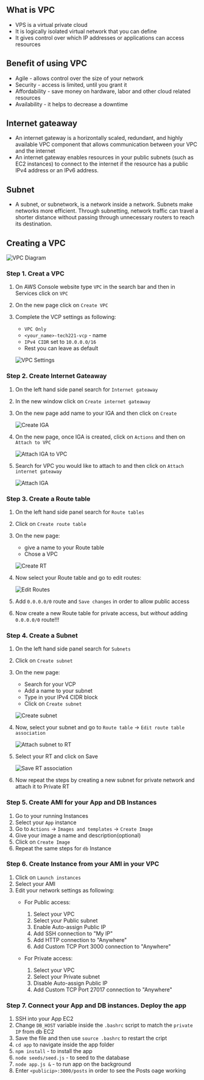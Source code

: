 ## What is VPC
* VPS is a virtual private cloud
* It is logically isolated virtual network that you can define
* It gives control over which IP addresses or applications can access resources

## Benefit of using VPC
* Agile - allows control over the size of your network
* Security - access is limited, until you grant it
* Affordability  - save money on hardware, labor and other cloud related resources
* Availability - it helps to decrease a downtime 

## Internet gateaway
* An internet gateway is a horizontally scaled, redundant, and highly available VPC component that allows communication between your VPC and the internet
* An internet gateway enables resources in your public subnets (such as EC2 instances) to connect to the internet if the resource has a public IPv4 address or an IPv6 address.

## Subnet
* A subnet, or subnetwork, is a network inside a network. Subnets make networks more efficient. Through subnetting, network traffic can travel a shorter distance without passing through unnecessary routers to reach its destination.

## Creating a VPC

![VPC Diagram](resources/VPC.JPG)

### Step 1. Creat a VPC

1. On AWS Console website type `VPC` in the search bar and then in Services click on `VPC`
2. On the new page click on `Create VPC`
3. Complete the VCP settings as following:
    * `VPC Only`
    * `<your_name>-tech221-vcp` - name
    * `IPv4 CIDR` set to `10.0.0.0/16`
    * Rest you can leave as default

    ![VPC Settings](resources/vpc_settings.JPG)

### Step 2. Create Internet Gateaway
1. On the left hand side panel search for `Internet gateaway`
2. In the new window click on `Create internet gateaway`
3. On the new page add name to your IGA and then click on `Create`

    ![Create IGA](resources/create_IGA.JPG)

4. On the new page, once IGA is created, click on `Actions` and then on `Attach to VPC`

    ![Attach IGA to VPC](resources/attach_IGA_to_VPC.JPG)

5. Search for VPC you would like to attach to and then click on `Attach internet gateaway`

    ![Attach IGA](resources/available_vpc_for_iga.JPG)

### Step 3. Create a Route table
1. On the left hand side panel search for `Route tables`
2. Click on `Create route table`
3. On the new page:
    * give a name to your Route table
    * Chose a VPC

    ![Create RT](resources/create_RT.JPG)
4. Now select your Route table and go to edit routes:

    ![Edit Routes](resources/edit_routes.JPG)

5. Add `0.0.0.0/0` route and `Save changes` in order to allow public access

6. Now create a new Route table for private access, but *without* adding `0.0.0.0/0` route!!!



### Step 4. Create a Subnet
1. On the left hand side panel search for `Subnets`
2. Click on `Create subnet`
3. On the new page:
    * Search for your VCP
    * Add a name to your subnet
    * Type in your IPv4 CIDR block
    * Click on `Create subnet`

    ![Create subnet](resources/create_public_subnet.JPG)

4. Now, select your subnet and go to `Route table` -> `Edit route table association`

    ![Attach subnet to RT](resources/attach_public_subnet_to_publicRT.JPG)

5. Select your RT and click on Save

    ![Save RT association](resources/edit_RT_for_subnet.JPG)

6. Now repeat the steps by creating a new subnet for private network and attach it to Private RT

### Step 5. Create AMI for your App and DB Instances

1. Go to your running Instances
2. Select your `App` instance
3. Go to `Actions` -> `Images and templates` -> `Create Image`
4. Give your image a name and description(optional)
5. Click on `Create Image`
6. Repeat the same steps for `db` Instance

### Step 6. Create Instance from your AMI in your VPC
1. Click on `Launch instances`
2. Select your AMI
3. Edit your network settings as following:
    * For Public access:
        1. Select your VPC
        2. Select your Public subnet
        3. Enable Auto-assign Public IP
        4. Add SSH connection to "My IP"
        5. Add HTTP connection to "Anywhere"
        6. Add Custom TCP Port 3000 connection to "Anywhere"

    * For Private access:
        1. Select your VPC
        2. Select your Private subnet
        3. Disable Auto-assign Public IP
        4. Add Custom TCP Port 27017 connection to "Anywhere"

### Step 7. Connect your App and DB instances. Deploy the app
1. SSH into your App EC2
2. Change `DB_HOST` variable inside the `.bashrc` script to match the `private IP` from db EC2
3. Save the file and then use `source .bashrc` to restart the cript
4. `cd app` to navigate inside the app folder
5. `npm install` - to install the app
6. `node seeds/seed.js` - to seed to the database
7. `node app.js &` - to run app on the background
8. Enter `<publicip>:3000/posts` in order to see the Posts oage working
